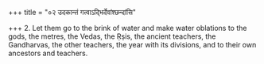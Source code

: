 +++
title = "०२ उदकान्तं गत्वाऽद्भिर्देवांश्छन्दांसि"

+++
2. Let them go to the brink of water and make water oblations to the gods, the metres, the Vedas, the Ṛṣis, the ancient teachers, the Gandharvas, the other teachers, the year with its divisions, and to their own ancestors and teachers.

